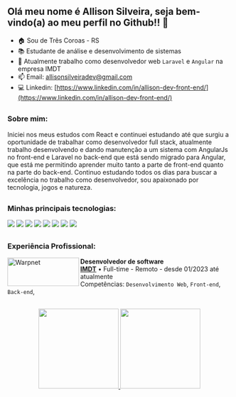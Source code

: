 ## Olá meu nome é Allison Silveira, seja bem-vindo(a) ao meu perfil no Github!! 👋
- 🏠 Sou de Três Coroas - RS
- 📚 Estudante de análise e desenvolvimento de sistemas
- 🏦 Atualmente trabalho como desenvolvedor web `Laravel` e `Angular` na empresa IMDT
- 📫 Email: allisonsilveiradev@gmail.com
- 💻 Linkedin: [https://www.linkedin.com/in/allison-dev-front-end/](https://www.linkedin.com/in/allison-dev-front-end/)
##

### Sobre mim:
Iniciei nos meus estudos com React e continuei estudando até que surgiu a oportunidade de trabalhar como desenvolvedor full stack, atualmente trabalho desenvolvendo e dando manutenção a um sistema com AngularJs no front-end e Laravel no back-end que está sendo migrado para Angular, que está me permitindo aprender muito tanto a parte de front-end quanto na parte do back-end.
Continuo estudando todos os dias para buscar a excelência no trabalho como desenvolvedor, sou apaixonado por tecnologia, jogos e natureza.
##

### Minhas principais tecnologias:
<div>
  <img src="https://img.shields.io/badge/JavaScript-F7DF1E?style=for-the-badge&logo=javascript&logoColor=black"/>
  <img src="https://img.shields.io/badge/Angular-DD0031?style=for-the-badge&logo=angular&logoColor=white"/>
  <img src="https://img.shields.io/badge/TypeScript-007ACC?style=for-the-badge&logo=typescript&logoColor=white"/>
  <img src="https://img.shields.io/badge/React-20232A?style=for-the-badge&logo=react&logoColor=61DAF"/>
  <img src="https://img.shields.io/badge/PHP-777BB4?style=for-the-badge&logo=php&logoColor=white"/>
  <img src="https://img.shields.io/badge/Laravel-FF2D20?style=for-the-badge&logo=laravel&logoColor=white"/>
  <img src="https://img.shields.io/badge/MySQL-005C84?style=for-the-badge&logo=mysql&logoColor=white"/>
  <img src="https://img.shields.io/badge/Ubuntu-E95420?style=for-the-badge&logo=ubuntu&logoColor=white"/>
</div>

##

### Experiência Profissional:

[<img align="left" height="64px" width="161px" alt="Warpnet" src="https://brasil.imdt.com.br/resources/images/dist/site/imdt.png"/>](https://brasil.imdt.com.br/)

**Desenvolvedor de software** \
[**IMDT**](https://brasil.imdt.com.br/) • Full-time - Remoto - desde 01/2023 até atualmente \
Competências: `Desenvolvimento Web`, `Front-end`, `Back-end`, 

##

<div align="center">
  <a href="https://github.com/AllisonSilveiraDev">
  <img height="180em" src="https://github-readme-stats.vercel.app/api?username=AllisonSilveiraDev&show_icons=true&theme=tokyonight&include_all_commits=true&count_private=true"/>
  <img height="180em" src="https://github-readme-stats.vercel.app/api/top-langs/?username=AllisonSilveiraDev&layout=compact&langs_count=7&theme=tokyonight"/>
</div>
  

  
  
